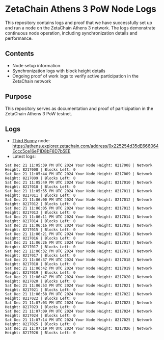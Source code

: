# ZetaChain Athens 3 PoW Node Logs
This repository contains logs and proof that we have successfully set up and run a node on the ZetaChain Athens 3 network. The logs demonstrate continuous node operation, including synchronization details and performance.

## Contents
- Node setup information
- Synchronization logs with block height details
- Ongoing proof of work logs to verify active participation in the ZetaChain network

## Purpose
This repository serves as documentation and proof of participation in the ZetaChain Athens 3 PoW testnet.

## Logs

- [Third Bunny](https://thirdbunny.xyz/) node: https://athens.explorer.zetachain.com/address/0x225254d35dE666064Eccc5ce16eF1D8bF8D7b5EE
- Latest logs:
```
Sat Dec 21 11:05:39 PM UTC 2024 Your Node Height: 8217008 | Network Height: 8217008 | Blocks Left: 0
Sat Dec 21 11:05:44 PM UTC 2024 Your Node Height: 8217009 | Network Height: 8217009 | Blocks Left: 0
Sat Dec 21 11:05:49 PM UTC 2024 Your Node Height: 8217010 | Network Height: 8217010 | Blocks Left: 0
Sat Dec 21 11:05:55 PM UTC 2024 Your Node Height: 8217011 | Network Height: 8217011 | Blocks Left: 0
Sat Dec 21 11:06:00 PM UTC 2024 Your Node Height: 8217012 | Network Height: 8217012 | Blocks Left: 0
Sat Dec 21 11:06:05 PM UTC 2024 Your Node Height: 8217013 | Network Height: 8217013 | Blocks Left: 0
Sat Dec 21 11:06:11 PM UTC 2024 Your Node Height: 8217014 | Network Height: 8217014 | Blocks Left: 0
Sat Dec 21 11:06:16 PM UTC 2024 Your Node Height: 8217015 | Network Height: 8217015 | Blocks Left: 0
Sat Dec 21 11:06:21 PM UTC 2024 Your Node Height: 8217016 | Network Height: 8217016 | Blocks Left: 0
Sat Dec 21 11:06:26 PM UTC 2024 Your Node Height: 8217017 | Network Height: 8217017 | Blocks Left: 0
Sat Dec 21 11:06:32 PM UTC 2024 Your Node Height: 8217017 | Network Height: 8217017 | Blocks Left: 0
Sat Dec 21 11:06:37 PM UTC 2024 Your Node Height: 8217018 | Network Height: 8217018 | Blocks Left: 0
Sat Dec 21 11:06:42 PM UTC 2024 Your Node Height: 8217019 | Network Height: 8217019 | Blocks Left: 0
Sat Dec 21 11:06:47 PM UTC 2024 Your Node Height: 8217020 | Network Height: 8217020 | Blocks Left: 0
Sat Dec 21 11:06:53 PM UTC 2024 Your Node Height: 8217021 | Network Height: 8217021 | Blocks Left: 0
Sat Dec 21 11:06:58 PM UTC 2024 Your Node Height: 8217022 | Network Height: 8217022 | Blocks Left: 0
Sat Dec 21 11:07:03 PM UTC 2024 Your Node Height: 8217023 | Network Height: 8217023 | Blocks Left: 0
Sat Dec 21 11:07:09 PM UTC 2024 Your Node Height: 8217024 | Network Height: 8217024 | Blocks Left: 0
Sat Dec 21 11:07:14 PM UTC 2024 Your Node Height: 8217025 | Network Height: 8217025 | Blocks Left: 0
Sat Dec 21 11:07:19 PM UTC 2024 Your Node Height: 8217026 | Network Height: 8217026 | Blocks Left: 0
```

